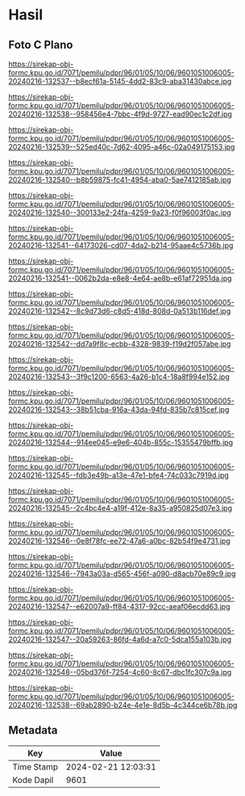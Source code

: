 # Hasil

## Foto C Plano

https://sirekap-obj-formc.kpu.go.id/7071/pemilu/pdpr/96/01/05/10/06/9601051006005-20240216-132537--b8ecf61a-5145-4dd2-83c9-aba31430abce.jpg

https://sirekap-obj-formc.kpu.go.id/7071/pemilu/pdpr/96/01/05/10/06/9601051006005-20240216-132538--958456e4-7bbc-4f9d-9727-ead90ec1c2df.jpg

https://sirekap-obj-formc.kpu.go.id/7071/pemilu/pdpr/96/01/05/10/06/9601051006005-20240216-132539--525ed40c-7d62-4095-a46c-02a049175153.jpg

https://sirekap-obj-formc.kpu.go.id/7071/pemilu/pdpr/96/01/05/10/06/9601051006005-20240216-132540--b8b59875-fc41-4954-aba0-5ae7412185ab.jpg

https://sirekap-obj-formc.kpu.go.id/7071/pemilu/pdpr/96/01/05/10/06/9601051006005-20240216-132540--300133e2-24fa-4259-9a23-f0f96003f0ac.jpg

https://sirekap-obj-formc.kpu.go.id/7071/pemilu/pdpr/96/01/05/10/06/9601051006005-20240216-132541--64173026-cd07-4da2-b214-95aae4c5736b.jpg

https://sirekap-obj-formc.kpu.go.id/7071/pemilu/pdpr/96/01/05/10/06/9601051006005-20240216-132541--0062b2da-e8e8-4e64-ae8b-e61af72951da.jpg

https://sirekap-obj-formc.kpu.go.id/7071/pemilu/pdpr/96/01/05/10/06/9601051006005-20240216-132542--8c9d73d6-c8d5-418d-808d-0a513b116def.jpg

https://sirekap-obj-formc.kpu.go.id/7071/pemilu/pdpr/96/01/05/10/06/9601051006005-20240216-132542--dd7a9f8c-ecbb-4328-9839-f19d2f057abe.jpg

https://sirekap-obj-formc.kpu.go.id/7071/pemilu/pdpr/96/01/05/10/06/9601051006005-20240216-132543--3f9c1200-6563-4a26-b1c4-18a8f994e152.jpg

https://sirekap-obj-formc.kpu.go.id/7071/pemilu/pdpr/96/01/05/10/06/9601051006005-20240216-132543--38b51cba-916a-43da-94fd-835b7c815cef.jpg

https://sirekap-obj-formc.kpu.go.id/7071/pemilu/pdpr/96/01/05/10/06/9601051006005-20240216-132544--914ee045-e9e6-404b-855c-15355479bffb.jpg

https://sirekap-obj-formc.kpu.go.id/7071/pemilu/pdpr/96/01/05/10/06/9601051006005-20240216-132545--fdb3e49b-a13e-47e1-bfe4-74c033c7919d.jpg

https://sirekap-obj-formc.kpu.go.id/7071/pemilu/pdpr/96/01/05/10/06/9601051006005-20240216-132545--2c4bc4e4-a19f-412e-8a35-a950825d07e3.jpg

https://sirekap-obj-formc.kpu.go.id/7071/pemilu/pdpr/96/01/05/10/06/9601051006005-20240216-132546--0e8f78fc-ee72-47a6-a0bc-82b54f9e4731.jpg

https://sirekap-obj-formc.kpu.go.id/7071/pemilu/pdpr/96/01/05/10/06/9601051006005-20240216-132546--7943a03a-d565-456f-a090-d8acb70e89c9.jpg

https://sirekap-obj-formc.kpu.go.id/7071/pemilu/pdpr/96/01/05/10/06/9601051006005-20240216-132547--e62007a9-ff84-4317-92cc-aeaf06ecdd63.jpg

https://sirekap-obj-formc.kpu.go.id/7071/pemilu/pdpr/96/01/05/10/06/9601051006005-20240216-132547--20a59263-86fd-4a6d-a7c0-5dca155a103b.jpg

https://sirekap-obj-formc.kpu.go.id/7071/pemilu/pdpr/96/01/05/10/06/9601051006005-20240216-132548--05bd376f-7254-4c60-8c67-dbc1fc307c9a.jpg

https://sirekap-obj-formc.kpu.go.id/7071/pemilu/pdpr/96/01/05/10/06/9601051006005-20240216-132538--69ab2890-b24e-4e1e-8d5b-4c344ce6b78b.jpg


## Metadata

| Key        | Value               |
| ---------- | ------------------- |
| Time Stamp | 2024-02-21 12:03:31 |
| Kode Dapil | 9601                |



